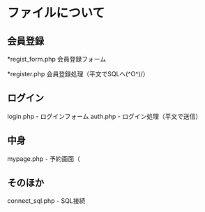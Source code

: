 # ファイルについて
## 会員登録
*regist_form.php
会員登録フォーム

*register.php
会員登録処理（平文でSQLへ(^O^)/）

## ログイン
login.php - ログインフォーム
auth.php - ログイン処理（平文で送信）
## 中身
mypage.php - 予約画面（

## そのほか
connect_sql.php - SQL接続
